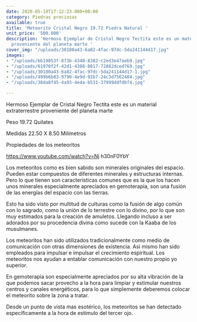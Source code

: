 ```yaml
---
date: 2020-05-10T17:12:23.000+00:00
category: Piedras preciosas
available: true
title: 'Meteorito Cristal Negro 19.72 Piedra Natural '
unit_price: '500.000'
description: 'Hermoso Ejemplar de Cristal Negro Tectita este es un material extraterrestre
  proveniente del planeta marte '
cover_img: "/uploads/30180a43-6a82-4fac-97dc-5da241144d17.jpg"
images:
- "/uploads/bb19053f-873b-4340-8382-c2ed3e47aeb9.jpg"
- "/uploads/61970f2f-42d1-4388-8817-72882dced769.jpg"
- "/uploads/30180a43-6a82-4fac-97dc-5da241144d17-1.jpg"
- "/uploads/499b6b83-9790-4e9d-92b7-24c3d7562484.jpg"
- "/uploads/38da8f45-4a93-4e4a-b531-37999ddfdbf4.jpg"

---
```

Hermoso Ejemplar de Cristal Negro Tectita este es un material extraterrestre proveniente del planeta marte

Peso 19.72 Quilates

Medidas 22.50 X 8.50 Milímetros

Propiedades de los meteoritos

https://www.youtube.com/watch?v=Nj h30nF0YbY

Los meteoritos como es bien sabido son minerales originales del espacio. Pueden estar compuestos de diferentes minerales y estructuras internas. Pero lo que tienen son características comunes que es la que los hacen unos minerales especialmente apreciados en gemoterapia, son una fusión de las energías del espacio con las tierras.

Esto ha sido visto por multitud de culturas como la fusión de algo común con lo sagrado, como la unión de lo terrestre con lo divino, por lo que son muy estimados para la creación de amuletos. Llegando incluso a ser adorados por su procedencia divina como sucede con la Kaaba de los musulmanes.

Los meteoritos han sido utilizados tradicionalmente como medio de comunicación con otras dimensiones de existencia. Así mismo han sido empleados para impulsar e impulsar el crecimiento espiritual. Los meteoritos nos ayudan a entablar comunicación con nuestro propio yo superior.

En gemoterapia son especialmente apreciados por su alta vibración de la que podemos sacar provecho a la hora para limpiar y estimular nuestros centros y canales energéticos, para lo que simplemente deberemos colocar el meteorito sobre la zona a tratar.

Desde un punto de vista mas esotérico, los meteoritos se han detectado específicamente a la hora de estímulo del tercer ojo.